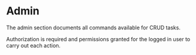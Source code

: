 # Admin

The admin section documents all commands available for CRUD tasks.

Authorization is required and permissions granted for the logged in user to carry out each action.